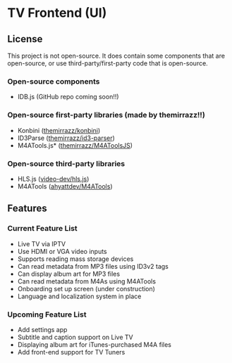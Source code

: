 # TV Frontend (UI)
## License
This project is not open-source. It does contain some components that are open-source, or use third-party/first-party code that is open-source.

### Open-source components
* IDB.js (GitHub repo coming soon!!)

### Open-source first-party libraries (made by themirrazz!!)
* Konbini ([themirrazz/konbini](https://github.com/themirrazz/konbini))
* ID3Parse ([themirrazz/id3-parser](https://github.com/themirrazz/id3-parser))
* M4ATools.js\* ([themirrazz/M4AToolsJS](https://github.com/themirrazz/M4AToolsJS/))

### Open-source third-party libraries
* HLS.js ([video-dev/hls.js](https://github.com/video-dev/hls.js/))
* M4ATools ([ahyattdev/M4ATools](https://github.com/ahyattdev/M4ATools))

## Features
### Current Feature List
* Live TV via IPTV
* Use HDMI or VGA video inputs
* Supports reading mass storage devices
* Can read metadata from MP3 files using ID3v2 tags
* Can display album art for MP3 files
* Can read metadata from M4As using M4ATools
* Onboarding set up screen (under construction)
* Language and localization system in place

### Upcoming Feature List
* Add settings app
* Subtitle and caption support on Live TV
* Displaying album art for iTunes-purchased M4A files
* Add front-end support for TV Tuners
